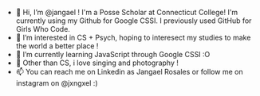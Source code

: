 - 👋 Hi, I’m @jangael ! I'm a Posse Scholar at Connecticut College! I'm currently using my Github for Google CSSI. I previously used GitHub for Girls Who Code.
- 👀 I’m interested in CS + Psych, hoping to interesect my studies to make the world a better place !
- 🌱 I’m currently learning JavaScript through Google CSSI :O
- 💞️ Other than CS, i love singing and photography ! 
- 📫 You can reach me on Linkedin as Jangael Rosales or follow me on instagram on @jxngxel :)

<!---
jangael/jangael is a ✨ special ✨ repository because its `README.md` (this file) appears on your GitHub profile.
You can click the Preview link to take a look at your changes.
--->
